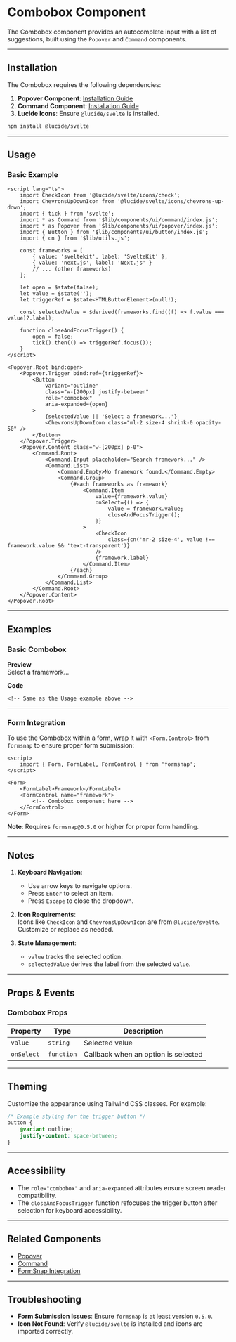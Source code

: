 # Combobox Component

The Combobox component provides an autocomplete input with a list of suggestions, built using the `Popover` and `Command` components.

---

## Installation

The Combobox requires the following dependencies:

1. **Popover Component**: [Installation Guide](popover.md)
2. **Command Component**: [Installation Guide](command.md)
3. **Lucide Icons**: Ensure `@lucide/svelte` is installed.

```bash
npm install @lucide/svelte
```

---

## Usage

### Basic Example

```svelte
<script lang="ts">
	import CheckIcon from '@lucide/svelte/icons/check';
	import ChevronsUpDownIcon from '@lucide/svelte/icons/chevrons-up-down';
	import { tick } from 'svelte';
	import * as Command from '$lib/components/ui/command/index.js';
	import * as Popover from '$lib/components/ui/popover/index.js';
	import { Button } from '$lib/components/ui/button/index.js';
	import { cn } from '$lib/utils.js';

	const frameworks = [
		{ value: 'sveltekit', label: 'SvelteKit' },
		{ value: 'next.js', label: 'Next.js' }
		// ... (other frameworks)
	];

	let open = $state(false);
	let value = $state('');
	let triggerRef = $state<HTMLButtonElement>(null!);

	const selectedValue = $derived(frameworks.find((f) => f.value === value)?.label);

	function closeAndFocusTrigger() {
		open = false;
		tick().then(() => triggerRef.focus());
	}
</script>

<Popover.Root bind:open>
	<Popover.Trigger bind:ref={triggerRef}>
		<Button
			variant="outline"
			class="w-[200px] justify-between"
			role="combobox"
			aria-expanded={open}
		>
			{selectedValue || 'Select a framework...'}
			<ChevronsUpDownIcon class="ml-2 size-4 shrink-0 opacity-50" />
		</Button>
	</Popover.Trigger>
	<Popover.Content class="w-[200px] p-0">
		<Command.Root>
			<Command.Input placeholder="Search framework..." />
			<Command.List>
				<Command.Empty>No framework found.</Command.Empty>
				<Command.Group>
					{#each frameworks as framework}
						<Command.Item
							value={framework.value}
							onSelect={() => {
								value = framework.value;
								closeAndFocusTrigger();
							}}
						>
							<CheckIcon
								class={cn('mr-2 size-4', value !== framework.value && 'text-transparent')}
							/>
							{framework.label}
						</Command.Item>
					{/each}
				</Command.Group>
			</Command.List>
		</Command.Root>
	</Popover.Content>
</Popover.Root>
```

---

## Examples

### Basic Combobox

**Preview**  
Select a framework...

**Code**

```svelte
<!-- Same as the Usage example above -->
```

---

### Form Integration

To use the Combobox within a form, wrap it with `<Form.Control>` from `formsnap` to ensure proper form submission:

```svelte
<script>
	import { Form, FormLabel, FormControl } from 'formsnap';
</script>

<Form>
	<FormLabel>Framework</FormLabel>
	<FormControl name="framework">
		<!-- Combobox component here -->
	</FormControl>
</Form>
```

**Note**: Requires `formsnap@0.5.0` or higher for proper form handling.

---

## Notes

1. **Keyboard Navigation**:

   - Use arrow keys to navigate options.
   - Press `Enter` to select an item.
   - Press `Escape` to close the dropdown.

2. **Icon Requirements**:  
   Icons like `CheckIcon` and `ChevronsUpDownIcon` are from `@lucide/svelte`. Customize or replace as needed.

3. **State Management**:
   - `value` tracks the selected option.
   - `selectedValue` derives the label from the selected `value`.

---

## Props & Events

### Combobox Props

| Property   | Type       | Description                         |
| ---------- | ---------- | ----------------------------------- |
| `value`    | `string`   | Selected value                      |
| `onSelect` | `function` | Callback when an option is selected |

---

## Theming

Customize the appearance using Tailwind CSS classes. For example:

```css
/* Example styling for the trigger button */
button {
	@variant outline;
	justify-content: space-between;
}
```

---

## Accessibility

- The `role="combobox"` and `aria-expanded` attributes ensure screen reader compatibility.
- The `closeAndFocusTrigger` function refocuses the trigger button after selection for keyboard accessibility.

---

## Related Components

- [Popover](popover.md)
- [Command](command.md)
- [FormSnap Integration](formsnap.md)

---

## Troubleshooting

- **Form Submission Issues**: Ensure `formsnap` is at least version `0.5.0`.
- **Icon Not Found**: Verify `@lucide/svelte` is installed and icons are imported correctly.
